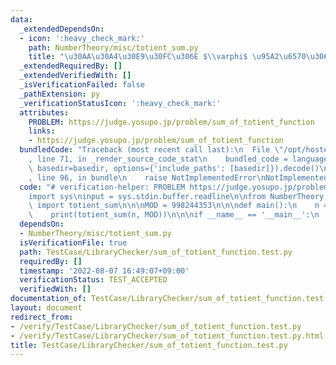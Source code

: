 ```yaml
---
data:
  _extendedDependsOn:
  - icon: ':heavy_check_mark:'
    path: NumberTheory/misc/totient_sum.py
    title: "\u30AA\u30A4\u30E9\u30FC\u306E $\\varphi$ \u95A2\u6570\u306E\u548C"
  _extendedRequiredBy: []
  _extendedVerifiedWith: []
  _isVerificationFailed: false
  _pathExtension: py
  _verificationStatusIcon: ':heavy_check_mark:'
  attributes:
    PROBLEM: https://judge.yosupo.jp/problem/sum_of_totient_function
    links:
    - https://judge.yosupo.jp/problem/sum_of_totient_function
  bundledCode: "Traceback (most recent call last):\n  File \"/opt/hostedtoolcache/Python/3.10.6/x64/lib/python3.10/site-packages/onlinejudge_verify/documentation/build.py\"\
    , line 71, in _render_source_code_stat\n    bundled_code = language.bundle(stat.path,\
    \ basedir=basedir, options={'include_paths': [basedir]}).decode()\n  File \"/opt/hostedtoolcache/Python/3.10.6/x64/lib/python3.10/site-packages/onlinejudge_verify/languages/python.py\"\
    , line 96, in bundle\n    raise NotImplementedError\nNotImplementedError\n"
  code: "# verification-helper: PROBLEM https://judge.yosupo.jp/problem/sum_of_totient_function\n\
    import sys\ninput = sys.stdin.buffer.readline\n\nfrom NumberTheory.misc.totient_sum\
    \ import totient_sum\n\n\nMOD = 998244353\n\n\ndef main():\n    n = int(input())\n\
    \    print(totient_sum(n, MOD))\n\n\nif __name__ == '__main__':\n    main()\n"
  dependsOn:
  - NumberTheory/misc/totient_sum.py
  isVerificationFile: true
  path: TestCase/LibraryChecker/sum_of_totient_function.test.py
  requiredBy: []
  timestamp: '2022-08-07 16:49:07+09:00'
  verificationStatus: TEST_ACCEPTED
  verifiedWith: []
documentation_of: TestCase/LibraryChecker/sum_of_totient_function.test.py
layout: document
redirect_from:
- /verify/TestCase/LibraryChecker/sum_of_totient_function.test.py
- /verify/TestCase/LibraryChecker/sum_of_totient_function.test.py.html
title: TestCase/LibraryChecker/sum_of_totient_function.test.py
---
```

